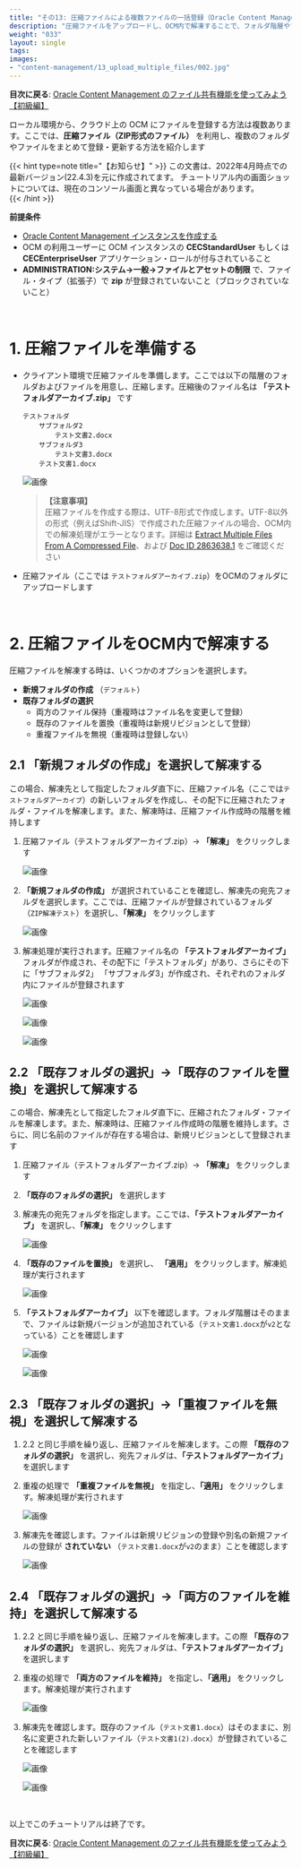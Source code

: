```yaml
---
title: "その13: 圧縮ファイルによる複数ファイルの一括登録（Oracle Content Management のファイル共有機能を使ってみよう）"
description: "圧縮ファイルをアップロードし、OCM内で解凍することで、フォルダ階層やファイルを簡単に作成したり、一度に複数ファイルの新規リビジョンをまとめて登録できます。ここでは、圧縮ファイルを利用した複数のフォルダやファイルを更新する方法を紹介します"
weight: "033"
layout: single
tags:
images:
- "content-management/13_upload_multiple_files/002.jpg"
---
```


**目次に戻る**: [Oracle Content Management のファイル共有機能を使ってみよう【初級編】](../using_file_sharing)

ローカル環境から、クラウド上の OCM にファイルを登録する方法は複数あります。ここでは、**圧縮ファイル（ZIP形式のファイル）** を利用し、複数のフォルダやファイルをまとめて登録・更新する方法を紹介します


{{< hint type=note title="【お知らせ】" >}}
この文書は、2022年4月時点での最新バージョン(22.4.3)を元に作成されてます。   チュートリアル内の画面ショットについては、現在のコンソール画面と異なっている場合があります。   
{{< /hint >}}


**前提条件**
- [Oracle Content Management インスタンスを作成する](../create_oce_instance)
- OCM の利用ユーザーに OCM インスタンスの **CECStandardUser** もしくは **CECEnterpriseUser** アプリケーション・ロールが付与されていること
- **ADMINISTRATION:システム→一般→ファイルとアセットの制限** で、ファイル・タイプ（拡張子）で **zip** が登録されていないこと（ブロックされていないこと）

<br>

# 1. 圧縮ファイルを準備する

- クライアント環境で圧縮ファイルを準備します。ここでは以下の階層のフォルダおよびファイルを用意し、圧縮します。圧縮後のファイル名は **「テストフォルダアーカイブ.zip」** です

  ~~~
  テストフォルダ
      サブフォルダ2
          テスト文書2.docx
      サブフォルダ3
          テスト文書3.docx
      テスト文書1.docx
  ~~~

  ![画像](001.jpg)

  > **【注意事項】**  
  > 圧縮ファイルを作成する際は、UTF-8形式で作成します。UTF-8以外の形式（例えばShift-JIS）で作成された圧縮ファイルの場合、OCM内での解凍処理がエラーとなります。詳細は [Extract Multiple Files From A Compressed File](https://docs.oracle.com/en/cloud/paas/content-cloud/managing-content/extract-multiple-files-compressed-file.html)、および [Doc ID 2863638.1](https://support.oracle.com/epmos/faces/DocumentDisplay?id=2863638.1) をご確認ください


- 圧縮ファイル（ここでは `テストフォルダアーカイブ.zip`）をOCMのフォルダにアップロードします

<br/>

# 2. 圧縮ファイルをOCM内で解凍する

圧縮ファイルを解凍する時は、いくつかのオプションを選択します。

- **新規フォルダの作成** （`デフォルト`）
- **既存フォルダの選択**
  - 両方のファイル保持（重複時はファイル名を変更して登録）
  - 既存のファイルを置換（重複時は新規リビジョンとして登録）
  - 重複ファイルを無視（重複時は登録しない）


## 2.1 「新規フォルダの作成」を選択して解凍する

この場合、解凍先として指定したフォルダ直下に、圧縮ファイル名（ここでは`テストフォルダアーカイブ`）の新しいフォルダを作成し、その配下に圧縮されたフォルダ・ファイルを解凍します。また、解凍時は、圧縮ファイル作成時の階層を維持します

1. 圧縮ファイル（テストフォルダアーカイブ.zip）→ **「解凍」** をクリックします

    ![画像](002.jpg)

1. **「新規フォルダの作成」** が選択されていることを確認し、解凍先の宛先フォルダを選択します。ここでは、圧縮ファイルが登録されているフォルダ（`ZIP解凍テスト`）を選択し、**「解凍」** をクリックします

    ![画像](003.jpg)

1. 解凍処理が実行されます。圧縮ファイル名の **「テストフォルダアーカイブ」** フォルダが作成され、その配下に「テストフォルダ」があり、さらにその下に「サブフォルダ2」 「サブフォルダ3」が作成され、それぞれのフォルダ内にファイルが登録されます

    ![画像](004.jpg)

    ![画像](005.jpg)

    ![画像](006.jpg)


## 2.2 「既存フォルダの選択」→「既存のファイルを置換」を選択して解凍する

この場合、解凍先として指定したフォルダ直下に、圧縮されたフォルダ・ファイルを解凍します。また、解凍時は、圧縮ファイル作成時の階層を維持します。さらに、同じ名前のファイルが存在する場合は、新規リビジョンとして登録されます

1. 圧縮ファイル（テストフォルダアーカイブ.zip）→ **「解凍」** をクリックします

1. **「既存のフォルダの選択」** を選択します

1. 解凍先の宛先フォルダを指定します。ここでは、**「テストフォルダアーカイブ」** を選択し、**「解凍」** をクリックします

    ![画像](007.jpg)

1. **「既存のファイルを置換」** を選択し、 **「適用」** をクリックします。解凍処理が実行されます

    ![画像](008.jpg)

1. **「テストフォルダアーカイブ」** 以下を確認します。フォルダ階層はそのままで、ファイルは新規バージョンが追加されている（`テスト文書1.docx`が`v2`となっている）ことを確認します

    ![画像](009.jpg)

    ![画像](010.jpg)


## 2.3 「既存フォルダの選択」→「重複ファイルを無視」を選択して解凍する

1. 2.2 と同じ手順を繰り返し、圧縮ファイルを解凍します。この際 **「既存のフォルダの選択」** を選択し、宛先フォルダは、**「テストフォルダアーカイブ」** を選択します

1. 重複の処理で **「重複ファイルを無視」** を指定し、**「適用」** をクリックします。解凍処理が実行されます

    ![画像](011.jpg)

1. 解凍先を確認します。ファイルは新規リビジョンの登録や別名の新規ファイルの登録が **されていない** （`テスト文書1.docx`が`v2`のまま）ことを確認します

    ![画像](009.jpg)



## 2.4 「既存フォルダの選択」→「両方のファイルを維持」を選択して解凍する

1. 2.2 と同じ手順を繰り返し、圧縮ファイルを解凍します。この際 **「既存のフォルダの選択」** を選択し、宛先フォルダは、**「テストフォルダアーカイブ」** を選択します

1. 重複の処理で **「両方のファイルを維持」** を指定し、**「適用」** をクリックします。解凍処理が実行されます

    ![画像](012.jpg)

1. 解凍先を確認します。既存のファイル（`テスト文書1.docx`）はそのままに、別名に変更された新しいファイル（`テスト文書1(2).docx`）が登録されていることを確認します

    ![画像](013.jpg)

    ![画像](014.jpg)

<br>

以上でこのチュートリアルは終了です。

**目次に戻る**: [Oracle Content Management のファイル共有機能を使ってみよう【初級編】](../using_file_sharing)
